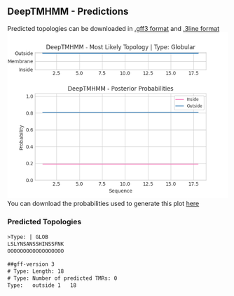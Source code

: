 ## DeepTMHMM - Predictions
Predicted topologies can be downloaded in [.gff3 format](TMRs.gff3) and [.3line format](predicted_topologies.3line)
![picture](plot.png)
You can download the probabilities used to generate this plot [here](Type:_probs.csv)
### Predicted Topologies
```
>Type: | GLOB
LSLYNSANSSHINSSFNK
OOOOOOOOOOOOOOOOOO

```


```
##gff-version 3
# Type: Length: 18
# Type: Number of predicted TMRs: 0
Type:	outside	1	18				

```
